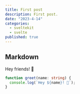 ```yaml
---
title: First post
description: First post.
date: "2023-4-14"
categories:
  - sveltekit
  - svelte
published: true
---
```


## Markdown

Hey friends! 👋

```ts
function greet(name: string) {
  console.log(`Hey ${name}! 👋`);
}
```
